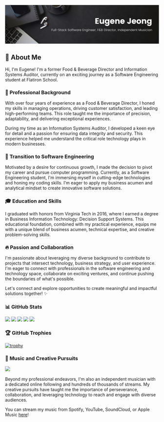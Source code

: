 <img src=https://github.com/ejeong24/ejeong24/blob/main/img/Black%20Minimal%20Motivation%20Quote%20LinkedIn%20Banner.png>

## 👋 **About Me**

Hi, I'm Eugene! I'm a former Food & Beverage Director and Information Systems Auditor, currently on an exciting journey as a Software Engineering student at Flatiron School.

### 💼 **Professional Background**

With over four years of experience as a Food & Beverage Director, I honed my skills in managing operations, driving customer satisfaction, and leading high-performing teams. This role taught me the importance of precision, adaptability, and delivering exceptional experiences.

During my time as an Information Systems Auditor, I developed a keen eye for detail and a passion for ensuring data integrity and security. This experience helped me understand the critical role technology plays in modern businesses.

### 🚀 **Transition to Software Engineering**

Motivated by a desire for continuous growth, I made the decision to pivot my career and pursue computer programming. Currently, as a Software Engineering student, I'm immersing myself in cutting-edge technologies and honing my coding skills. I'm eager to apply my business acumen and analytical mindset to create innovative software solutions.

### 🎓 **Education and Skills**

I graduated with honors from Virginia Tech in 2016, where I earned a degree in Business Information Technology: Decision Support Systems. This educational foundation, combined with my practical experience, equips me with a unique blend of business acumen, technical expertise, and creative problem-solving skills.

### 🔥 **Passion and Collaboration**

I'm passionate about leveraging my diverse background to contribute to projects that intersect technology, business strategy, and user experience. I'm eager to connect with professionals in the software engineering and technology space, collaborate on exciting ventures, and continue pushing the boundaries of what's possible.

Let's connect and explore opportunities to create meaningful and impactful solutions together! ✨

### 📊 **GitHub Stats**

![](http://github-profile-summary-cards.vercel.app/api/cards/profile-details?username=ejeong24&theme=github_dark)
![](http://github-profile-summary-cards.vercel.app/api/cards/repos-per-language?username=ejeong24&theme=github_dark)
![](http://github-profile-summary-cards.vercel.app/api/cards/most-commit-language?username=ejeong24&theme=github_dark)
![](http://github-profile-summary-cards.vercel.app/api/cards/stats?username=ejeong24&theme=github_dark)
![](http://github-profile-summary-cards.vercel.app/api/cards/productive-time?username=ejeong24&theme=github_dark&utcOffset=8)

### 🏆 **GitHub Trophies**

[![trophy](https://github-profile-trophy.vercel.app/?username=ejeong24)](https://github.com/ryo-ma/github-profile-trophy)

### 🎵 **Music and Creative Pursuits**

![](https://github.com/ejeong24/ejeong24/blob/main/img/INNIT-BRUV-ANIMATED-GIF.gif)

Beyond my professional endeavors, I'm also an independent musician with a dedicated online following and hundreds of thousands of streams. My creative pursuits have taught me the importance of perseverance, collaboration, and leveraging technology to reach and engage with diverse audiences.

You can stream my music from Spotify, YouTube, SoundCloud, or Apple Music [here](https://linktr.ee/vince.smoke)!
